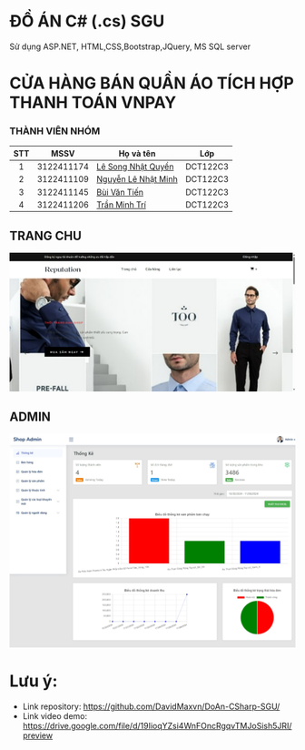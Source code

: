 # ĐỒ ÁN C# (.cs) SGU
Sử dụng ASP.NET, HTML,CSS,Bootstrap,JQuery, MS SQL server
# CỬA HÀNG BÁN QUẦN ÁO TÍCH HỢP THANH TOÁN VNPAY

### THÀNH VIÊN NHÓM
| STT |    MSSV    | Họ và tên                                                                   | Lớp |
| :-: | :--------: | --------------------------------------------------------------------------- | -------- |
|  1  | 3122411174 | [Lê Song Nhật Quyền]()              | DCT122C3 |
|  2  | 3122411109 | [Nguyễn Lê Nhật Minh]()                  | DCT122C3 |
|  3  | 3122411145 | [Bùi Văn Tiến]()                            | DCT122C3 |
|  4  | 3122411206 | [Trần Minh Trí]()                           | DCT122C3 |

## TRANG CHU 
![alt text](./img/homepage.jpeg)

## ADMIN
![alt text](./img/admin_dashboard.jpeg)

# Lưu ý: 
- Link repository: https://github.com/DavidMaxvn/DoAn-CSharp-SGU/
- Link video demo: https://drive.google.com/file/d/19IioqYZsi4WnFOncRgqvTMJoSish5JRI/preview
